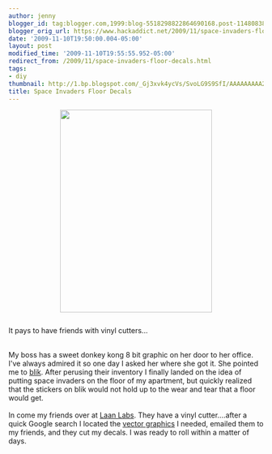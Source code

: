 ```yaml
---
author: jenny
blogger_id: tag:blogger.com,1999:blog-5518298822864690168.post-1148083821466987992
blogger_orig_url: https://www.hackaddict.net/2009/11/space-invaders-floor-decals.html
date: '2009-11-10T19:50:00.004-05:00'
layout: post
modified_time: '2009-11-10T19:55:55.952-05:00'
redirect_from: /2009/11/space-invaders-floor-decals.html
tags:
- diy
thumbnail: http://1.bp.blogspot.com/_Gj3xvk4ycVs/SvoLG9S9SfI/AAAAAAAAA2U/5CjJVXHNqdY/s72-c/photo.jpg
title: Space Invaders Floor Decals
---
```


<a onblur="try {parent.deselectBloggerImageGracefully();} catch(e) {}" href="http://1.bp.blogspot.com/_Gj3xvk4ycVs/SvoLG9S9SfI/AAAAAAAAA2U/5CjJVXHNqdY/s1600-h/photo.jpg"><img style="display:block; margin:0px auto 10px; text-align:center;cursor:pointer; cursor:hand;width: 300px; height: 400px;" src="http://1.bp.blogspot.com/_Gj3xvk4ycVs/SvoLG9S9SfI/AAAAAAAAA2U/5CjJVXHNqdY/s400/photo.jpg" border="0" alt="" id="BLOGGER_PHOTO_ID_5402642917145528818" /></a><br />It pays to have friends with vinyl cutters...<div><br /></div><div>My boss has a sweet donkey kong 8 bit graphic on her door to her office.  I've always admired it so one day I asked her where she got it.  She pointed me to <a href="http://www.whatisblik.com/">blik</a>.  After perusing their inventory I finally landed on the idea of putting space invaders on the floor of my apartment, but quickly realized that the stickers on blik would not hold up to the wear and tear that a floor would get.</div><div><br /></div><div>In come my friends over at <a href="http://labs.laan.com/">Laan Labs</a>.  They have a vinyl cutter....after a quick Google search I located the <a href="http://www.classicgaming.cc/classicS/spaceinvaders/graphics.php">vector graphics</a> I needed, emailed them to my friends, and they cut my decals.  I was ready to roll within a matter of days.  </div><div><br /></div><div>  </div>